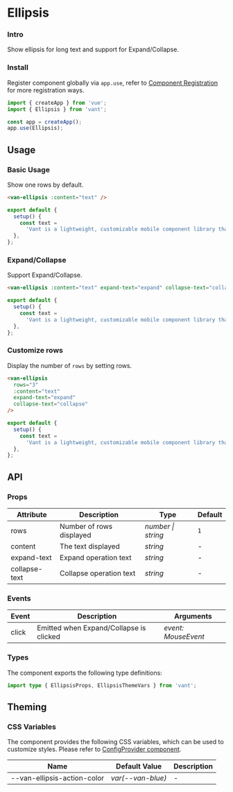 # Ellipsis

### Intro

Show ellipsis for long text and support for Expand/Collapse.

### Install

Register component globally via `app.use`, refer to [Component Registration](#/en-US/advanced-usage#zu-jian-zhu-ce) for more registration ways.

```js
import { createApp } from 'vue';
import { Ellipsis } from 'vant';

const app = createApp();
app.use(Ellipsis);
```

## Usage

### Basic Usage

Show one rows by default.

```html
<van-ellipsis :content="text" />
```

```js
export default {
  setup() {
    const text =
      'Vant is a lightweight, customizable mobile component library that was open sourced in 2017. Currently Vant officially provides Vue 2 version, Vue 3 version and WeChat applet version, and the community team maintains React version and Alipay applet version.';
  },
};
```

### Expand/Collapse

Support Expand/Collapse.

```html
<van-ellipsis :content="text" expand-text="expand" collapse-text="collapse" />
```

```js
export default {
  setup() {
    const text =
      'Vant is a lightweight, customizable mobile component library that was open sourced in 2017. Currently Vant officially provides Vue 2 version, Vue 3 version and WeChat applet version, and the community team maintains React version and Alipay applet version.';
  },
};
```

### Customize rows

Display the number of `rows` by setting rows.

```html
<van-ellipsis
  rows="3"
  :content="text"
  expand-text="expand"
  collapse-text="collapse"
/>
```

```js
export default {
  setup() {
    const text =
      'Vant is a lightweight, customizable mobile component library that was open sourced in 2017. Currently Vant officially provides Vue 2 version, Vue 3 version and WeChat applet version, and the community team maintains React version and Alipay applet version.';
  },
};
```

## API

### Props

| Attribute     | Description              | Type               | Default |
| ------------- | ------------------------ | ------------------ | ------- |
| rows          | Number of rows displayed | _number \| string_ | `1`     |
| content       | The text displayed       | _string_           | -       |
| expand-text   | Expand operation text    | _string_           | -       |
| collapse-text | Collapse operation text  | _string_           | -       |

### Events

| Event | Description                             | Arguments           |
| ----- | --------------------------------------- | ------------------- |
| click | Emitted when Expand/Collapse is clicked | _event: MouseEvent_ |

### Types

The component exports the following type definitions:

```ts
import type { EllipsisProps, EllipsisThemeVars } from 'vant';
```

## Theming

### CSS Variables

The component provides the following CSS variables, which can be used to customize styles. Please refer to [ConfigProvider component](#/en-US/config-provider).

| Name                        | Default Value     | Description |
| --------------------------- | ----------------- | ----------- |
| --van-ellipsis-action-color | _var(--van-blue)_ | -           |

